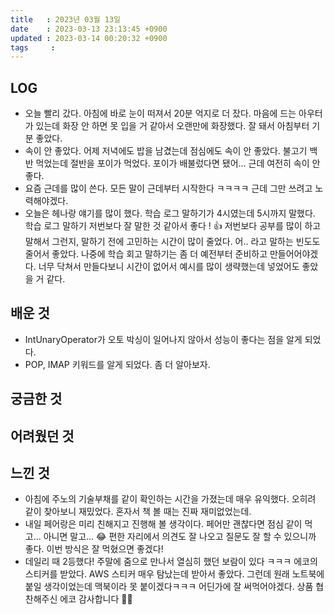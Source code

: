 ```yaml
---
title   : 2023년 03월 13일
date    : 2023-03-13 23:13:45 +0900
updated : 2023-03-14 00:20:32 +0900
tags     : 
---
```

## LOG
- 오늘 빨리 갔다. 아침에 바로 눈이 떠져서 20분 억지로 더 잤다. 마음에 드는 아우터가 있는데 화장 안 하면 못 입을 거 같아서 오랜만에 화장했다. 잘 돼서 아침부터 기분 좋았다.
- 속이 안 좋았다. 어제 저녁에도 밥을 남겼는데 점심에도 속이 안 좋았다. 불고기 백반 먹었는데 절반을 포이가 먹었다. 포이가 배불렀다면 됐어... 근데 여전히 속이 안 좋다.
- 요즘 근데를 많이 쓴다. 모든 말이 근데부터 시작한다 ㅋㅋㅋㅋ 근데 그만 쓰려고 노력해야겠다.
- 오늘은 헤나랑 얘기를 많이 했다. 학습 로그 말하기가 4시였는데 5시까지 말했다. 학습 로그 말하기 저번보다 잘 말한 것 같아서 좋다 ! 👍 저번보다 공부를 많이 하고 말해서 그런지, 말하기 전에 고민하는 시간이 많이 줄었다. 어.. 라고 말하는 빈도도 줄어서 좋았다. 나중에 학습 회고 말하기는 좀 더 예전부터 준비하고 만들어어야겠다. 너무 닥쳐서 만들다보니 시간이 없어서 예시를 많이 생략했는데 넣었어도 좋았을 거 같다.

## 배운 것
- IntUnaryOperator가 오토 박싱이 일어나지 않아서 성능이 좋다는 점을 알게 되었다.
- POP, IMAP 키워드를 알게 되었다. 좀 더 알아보자.

## 궁금한 것

## 어려웠던 것

## 느낀 것
- 아침에 주노의 기술부채를 같이 확인하는 시간을 가졌는데 매우 유익했다. 오히려 같이 찾아보니 재밌었다. 혼자서 책 볼 때는 진짜 재미없었는데.
- 내일 페어랑은 미리 친해지고 진행해 볼 생각이다. 페어만 괜찮다면 점심 같이 먹고... 아니면 말고... 😂 편한 자리에서 의견도 잘 나오고 질문도 잘 할 수 있으니까 좋다. 이번 방식은 잘 먹혔으면 좋겠다!
- 데일리 때 2등했다! 주말에 줌으로 만나서 열심히 했던 보람이 있다 ㅋㅋㅋ 에코의 스티커를 받았다. AWS 스티커 매우 탐났는데 받아서 좋았다. 그런데 원래 노트북에 붙일 생각이었는데 맥북이라 못 붙이겠다ㅋㅋㅋ 어딘가에 잘 써먹어야겠다. 상품 협찬해주신 에코 감사합니다 🙇‍♀️
